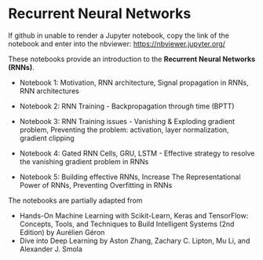 # Recurrent Neural Networks

If github in unable to render a Jupyter notebook, copy the link of the notebook and enter into the nbviewer: https://nbviewer.jupyter.org/

These notebooks provide an introduction to the **Recurrent Neural Networks (RNNs)**.


- Notebook 1: Motivation, RNN architecture, Signal propagation in RNNs, RNN architectures

- Notebook 2: RNN Training - Backpropagation through time (BPTT)

- Notebook 3: RNN Training issues - Vanishing & Exploding gradient problem, Preventing the problem: activation, layer normalization, gradient clipping

- Notebook 4: Gated RNN Cells, GRU, LSTM - Effective strategy to resolve the vanishing gradient problem in RNNs

- Notebook 5: Building effective RNNs, Increase The Representational Power of RNNs, Preventing Overfitting in RNNs

The notebooks are partially adapted from 
- Hands-On Machine Learning with Scikit-Learn, Keras and TensorFlow: Concepts, Tools, and Techniques to Build Intelligent Systems (2nd Edition) by Aurélien Géron
- Dive into Deep Learning by Aston Zhang, Zachary C. Lipton, Mu Li, and Alexander J. Smola
